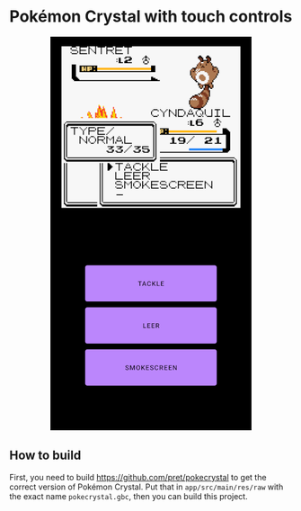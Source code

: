 # Pokémon Crystal with touch controls

<p align="center">
   <img src="docs/screenshot.png" />
</p>

## How to build

First, you need to build https://github.com/pret/pokecrystal to get the correct version of Pokémon Crystal.
Put that in `app/src/main/res/raw` with the exact name `pokecrystal.gbc`, then you can build this project.
